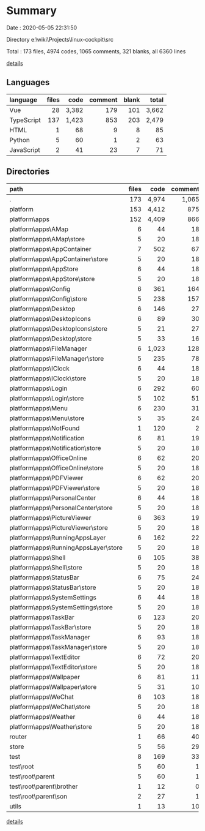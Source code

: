 # Summary

Date : 2020-05-05 22:31:50

Directory e:\wiki\Projects\linux-cockpit\src

Total : 173 files,  4974 codes, 1065 comments, 321 blanks, all 6360 lines

[details](details.md)

## Languages
| language | files | code | comment | blank | total |
| :--- | ---: | ---: | ---: | ---: | ---: |
| Vue | 28 | 3,382 | 179 | 101 | 3,662 |
| TypeScript | 137 | 1,423 | 853 | 203 | 2,479 |
| HTML | 1 | 68 | 9 | 8 | 85 |
| Python | 5 | 60 | 1 | 2 | 63 |
| JavaScript | 2 | 41 | 23 | 7 | 71 |

## Directories
| path | files | code | comment | blank | total |
| :--- | ---: | ---: | ---: | ---: | ---: |
| . | 173 | 4,974 | 1,065 | 321 | 6,360 |
| platform | 153 | 4,412 | 875 | 275 | 5,562 |
| platform\apps | 152 | 4,409 | 866 | 273 | 5,548 |
| platform\apps\AMap | 6 | 44 | 18 | 10 | 72 |
| platform\apps\AMap\store | 5 | 20 | 18 | 7 | 45 |
| platform\apps\AppContainer | 7 | 502 | 67 | 10 | 579 |
| platform\apps\AppContainer\store | 5 | 20 | 18 | 7 | 45 |
| platform\apps\AppStore | 6 | 44 | 18 | 10 | 72 |
| platform\apps\AppStore\store | 5 | 20 | 18 | 7 | 45 |
| platform\apps\Config | 6 | 361 | 164 | 18 | 543 |
| platform\apps\Config\store | 5 | 238 | 157 | 12 | 407 |
| platform\apps\Desktop | 6 | 146 | 27 | 10 | 183 |
| platform\apps\DesktopIcons | 6 | 89 | 30 | 12 | 131 |
| platform\apps\DesktopIcons\store | 5 | 21 | 27 | 9 | 57 |
| platform\apps\Desktop\store | 5 | 33 | 16 | 6 | 55 |
| platform\apps\FileManager | 6 | 1,023 | 128 | 8 | 1,159 |
| platform\apps\FileManager\store | 5 | 235 | 78 | 3 | 316 |
| platform\apps\IClock | 6 | 44 | 18 | 10 | 72 |
| platform\apps\IClock\store | 5 | 20 | 18 | 7 | 45 |
| platform\apps\Login | 6 | 292 | 60 | 8 | 360 |
| platform\apps\Login\store | 5 | 102 | 51 | 6 | 159 |
| platform\apps\Menu | 6 | 230 | 31 | 11 | 272 |
| platform\apps\Menu\store | 5 | 35 | 24 | 6 | 65 |
| platform\apps\NotFound | 1 | 120 | 2 | 7 | 129 |
| platform\apps\Notification | 6 | 81 | 19 | 8 | 108 |
| platform\apps\Notification\store | 5 | 20 | 18 | 7 | 45 |
| platform\apps\OfficeOnline | 6 | 62 | 20 | 10 | 92 |
| platform\apps\OfficeOnline\store | 5 | 20 | 18 | 7 | 45 |
| platform\apps\PDFViewer | 6 | 62 | 20 | 10 | 92 |
| platform\apps\PDFViewer\store | 5 | 20 | 18 | 7 | 45 |
| platform\apps\PersonalCenter | 6 | 44 | 18 | 10 | 72 |
| platform\apps\PersonalCenter\store | 5 | 20 | 18 | 7 | 45 |
| platform\apps\PictureViewer | 6 | 363 | 19 | 23 | 405 |
| platform\apps\PictureViewer\store | 5 | 20 | 18 | 7 | 45 |
| platform\apps\RunningAppsLayer | 6 | 162 | 22 | 10 | 194 |
| platform\apps\RunningAppsLayer\store | 5 | 20 | 18 | 7 | 45 |
| platform\apps\Shell | 6 | 105 | 38 | 11 | 154 |
| platform\apps\Shell\store | 5 | 20 | 18 | 7 | 45 |
| platform\apps\StatusBar | 6 | 75 | 24 | 10 | 109 |
| platform\apps\StatusBar\store | 5 | 20 | 18 | 7 | 45 |
| platform\apps\SystemSettings | 6 | 44 | 18 | 10 | 72 |
| platform\apps\SystemSettings\store | 5 | 20 | 18 | 7 | 45 |
| platform\apps\TaskBar | 6 | 123 | 20 | 11 | 154 |
| platform\apps\TaskBar\store | 5 | 20 | 18 | 7 | 45 |
| platform\apps\TaskManager | 6 | 93 | 18 | 8 | 119 |
| platform\apps\TaskManager\store | 5 | 20 | 18 | 7 | 45 |
| platform\apps\TextEditor | 6 | 72 | 20 | 11 | 103 |
| platform\apps\TextEditor\store | 5 | 20 | 18 | 7 | 45 |
| platform\apps\Wallpaper | 6 | 81 | 11 | 9 | 101 |
| platform\apps\Wallpaper\store | 5 | 31 | 10 | 6 | 47 |
| platform\apps\WeChat | 6 | 103 | 18 | 8 | 129 |
| platform\apps\WeChat\store | 5 | 20 | 18 | 7 | 45 |
| platform\apps\Weather | 6 | 44 | 18 | 10 | 72 |
| platform\apps\Weather\store | 5 | 20 | 18 | 7 | 45 |
| router | 1 | 66 | 40 | 6 | 112 |
| store | 5 | 56 | 29 | 8 | 93 |
| test | 8 | 169 | 33 | 17 | 219 |
| test\root | 5 | 60 | 1 | 2 | 63 |
| test\root\parent | 5 | 60 | 1 | 2 | 63 |
| test\root\parent\brother | 1 | 12 | 0 | 0 | 12 |
| test\root\parent\son | 2 | 27 | 1 | 1 | 29 |
| utils | 1 | 13 | 10 | 0 | 23 |

[details](details.md)
